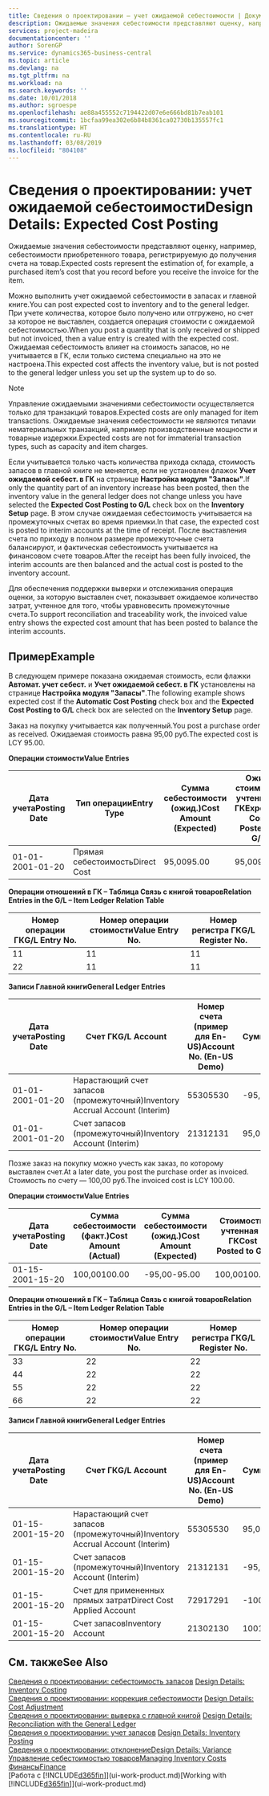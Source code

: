 ```yaml
---
title: Сведения о проектировании — учет ожидаемой себестоимости | Документы Майкрософт
description: Ожидаемые значения себестоимости представляют оценку, например, себестоимости приобретенного товара, регистрируемую до получения счета на товар.
services: project-madeira
documentationcenter: ''
author: SorenGP
ms.service: dynamics365-business-central
ms.topic: article
ms.devlang: na
ms.tgt_pltfrm: na
ms.workload: na
ms.search.keywords: ''
ms.date: 10/01/2018
ms.author: sgroespe
ms.openlocfilehash: ae88a455552c7194422d07e6e666bd81b7eab101
ms.sourcegitcommit: 1bcfaa99ea302e6b84b8361ca02730b135557fc1
ms.translationtype: HT
ms.contentlocale: ru-RU
ms.lasthandoff: 03/08/2019
ms.locfileid: "804108"
---
```

# <a name="design-details-expected-cost-posting"></a><span data-ttu-id="33137-103">Сведения о проектировании: учет ожидаемой себестоимости</span><span class="sxs-lookup"><span data-stu-id="33137-103">Design Details: Expected Cost Posting</span></span>
<span data-ttu-id="33137-104">Ожидаемые значения себестоимости представляют оценку, например, себестоимости приобретенного товара, регистрируемую до получения счета на товар.</span><span class="sxs-lookup"><span data-stu-id="33137-104">Expected costs represent the estimation of, for example, a purchased item’s cost that you record before you receive the invoice for the item.</span></span>  

 <span data-ttu-id="33137-105">Можно выполнить учет ожидаемой себестоимости в запасах и главной книге.</span><span class="sxs-lookup"><span data-stu-id="33137-105">You can post expected cost to inventory and to the general ledger.</span></span> <span data-ttu-id="33137-106">При учете количества, которое было получено или отгружено, но счет за которое не выставлен, создается операция стоимости с ожидаемой себестоимостью.</span><span class="sxs-lookup"><span data-stu-id="33137-106">When you post a quantity that is only received or shipped but not invoiced, then a value entry is created with the expected cost.</span></span> <span data-ttu-id="33137-107">Ожидаемая себестоимость влияет на стоимость запасов, но не учитывается в ГК, если только система специально на это не настроена.</span><span class="sxs-lookup"><span data-stu-id="33137-107">This expected cost affects the inventory value, but is not posted to the general ledger unless you set up the system up to do so.</span></span>  

> [!NOTE]  
>  <span data-ttu-id="33137-108">Управление ожидаемыми значениями себестоимости осуществляется только для транзакций товаров.</span><span class="sxs-lookup"><span data-stu-id="33137-108">Expected costs are only managed for item transactions.</span></span> <span data-ttu-id="33137-109">Ожидаемые значения себестоимости не являются типами нематериальных транзакций, например производственные мощности и товарные издержки.</span><span class="sxs-lookup"><span data-stu-id="33137-109">Expected costs are not for immaterial transaction types, such as capacity and item charges.</span></span>  

 <span data-ttu-id="33137-110">Если учитывается только часть количества прихода склада, стоимость запасов в главной книге не меняется, если не установлен флажок **Учет ожидаемой себест. в ГК** на странице **Настройка модуля "Запасы"**.</span><span class="sxs-lookup"><span data-stu-id="33137-110">If only the quantity part of an inventory increase has been posted, then the inventory value in the general ledger does not change unless you have selected the **Expected Cost Posting to G/L** check box on the **Inventory Setup** page.</span></span> <span data-ttu-id="33137-111">В этом случае ожидаемая себестоимость учитывается на промежуточных счетах во время приемки.</span><span class="sxs-lookup"><span data-stu-id="33137-111">In that case, the expected cost is posted to interim accounts at the time of receipt.</span></span> <span data-ttu-id="33137-112">После выставления счета по приходу в полном размере промежуточные счета балансируют, и фактическая себестоимость учитывается на финансовом счете товаров.</span><span class="sxs-lookup"><span data-stu-id="33137-112">After the receipt has been fully invoiced, the interim accounts are then balanced and the actual cost is posted to the inventory account.</span></span>  

 <span data-ttu-id="33137-113">Для обеспечения поддержки выверки и отслеживания операция оценки, за которую выставлен счет, показывает ожидаемое количество затрат, учтенное для того, чтобы уравновесить промежуточные счета.</span><span class="sxs-lookup"><span data-stu-id="33137-113">To support reconciliation and traceability work, the invoiced value entry shows the expected cost amount that has been posted to balance the interim accounts.</span></span>  

## <a name="example"></a><span data-ttu-id="33137-114">Пример</span><span class="sxs-lookup"><span data-stu-id="33137-114">Example</span></span>  
 <span data-ttu-id="33137-115">В следующем примере показана ожидаемая стоимость, если флажки **Автомат. учет себест.** и **Учет ожидаемой себест. в ГК** установлены на странице **Настройка модуля "Запасы"**.</span><span class="sxs-lookup"><span data-stu-id="33137-115">The following example shows expected cost if the **Automatic Cost Posting** check box and the **Expected Cost Posting to G/L** check box are selected on the **Inventory Setup** page.</span></span>  

 <span data-ttu-id="33137-116">Заказ на покупку учитывается как полученный.</span><span class="sxs-lookup"><span data-stu-id="33137-116">You post a purchase order as received.</span></span> <span data-ttu-id="33137-117">Ожидаемая стоимость равна 95,00 руб.</span><span class="sxs-lookup"><span data-stu-id="33137-117">The expected cost is LCY 95.00.</span></span>  

 <span data-ttu-id="33137-118">**Операции стоимости**</span><span class="sxs-lookup"><span data-stu-id="33137-118">**Value Entries**</span></span>  

|<span data-ttu-id="33137-119">Дата учета</span><span class="sxs-lookup"><span data-stu-id="33137-119">Posting Date</span></span>|<span data-ttu-id="33137-120">Тип операции</span><span class="sxs-lookup"><span data-stu-id="33137-120">Entry Type</span></span>|<span data-ttu-id="33137-121">Сумма себестоимости (ожид.)</span><span class="sxs-lookup"><span data-stu-id="33137-121">Cost Amount (Expected)</span></span>|<span data-ttu-id="33137-122">Ожид. стоимость, учтенная в ГК</span><span class="sxs-lookup"><span data-stu-id="33137-122">Expected Cost Posted to G/L</span></span>|<span data-ttu-id="33137-123">Ожидаемая себестоимость</span><span class="sxs-lookup"><span data-stu-id="33137-123">Expected Cost</span></span>|<span data-ttu-id="33137-124">Номер товарной операции</span><span class="sxs-lookup"><span data-stu-id="33137-124">Item Ledger Entry No.</span></span>|<span data-ttu-id="33137-125">Номер операции</span><span class="sxs-lookup"><span data-stu-id="33137-125">Entry No.</span></span>|  
|------------------|----------------|------------------------------|----------------------------------|-------------------|---------------------------|---------------|  
|<span data-ttu-id="33137-126">01-01-20</span><span class="sxs-lookup"><span data-stu-id="33137-126">01-01-20</span></span>|<span data-ttu-id="33137-127">Прямая себестоимость</span><span class="sxs-lookup"><span data-stu-id="33137-127">Direct Cost</span></span>|<span data-ttu-id="33137-128">95,00</span><span class="sxs-lookup"><span data-stu-id="33137-128">95.00</span></span>|<span data-ttu-id="33137-129">95,00</span><span class="sxs-lookup"><span data-stu-id="33137-129">95.00</span></span>|<span data-ttu-id="33137-130">Да</span><span class="sxs-lookup"><span data-stu-id="33137-130">Yes</span></span>|<span data-ttu-id="33137-131">1</span><span class="sxs-lookup"><span data-stu-id="33137-131">1</span></span>|<span data-ttu-id="33137-132">1</span><span class="sxs-lookup"><span data-stu-id="33137-132">1</span></span>|  

 <span data-ttu-id="33137-133">**Операции отношений в ГК – Таблица Связь с книгой товаров**</span><span class="sxs-lookup"><span data-stu-id="33137-133">**Relation Entries in the G/L – Item Ledger Relation Table**</span></span>  

|<span data-ttu-id="33137-134">Номер операции ГК</span><span class="sxs-lookup"><span data-stu-id="33137-134">G/L Entry No.</span></span>|<span data-ttu-id="33137-135">Номер операции стоимости</span><span class="sxs-lookup"><span data-stu-id="33137-135">Value Entry No.</span></span>|<span data-ttu-id="33137-136">Номер регистра ГК</span><span class="sxs-lookup"><span data-stu-id="33137-136">G/L Register No.</span></span>|  
|--------------------|---------------------|-----------------------|  
|<span data-ttu-id="33137-137">1</span><span class="sxs-lookup"><span data-stu-id="33137-137">1</span></span>|<span data-ttu-id="33137-138">1</span><span class="sxs-lookup"><span data-stu-id="33137-138">1</span></span>|<span data-ttu-id="33137-139">1</span><span class="sxs-lookup"><span data-stu-id="33137-139">1</span></span>|  
|<span data-ttu-id="33137-140">2</span><span class="sxs-lookup"><span data-stu-id="33137-140">2</span></span>|<span data-ttu-id="33137-141">1</span><span class="sxs-lookup"><span data-stu-id="33137-141">1</span></span>|<span data-ttu-id="33137-142">1</span><span class="sxs-lookup"><span data-stu-id="33137-142">1</span></span>|  

 <span data-ttu-id="33137-143">**Записи Главной книги**</span><span class="sxs-lookup"><span data-stu-id="33137-143">**General Ledger Entries**</span></span>  

|<span data-ttu-id="33137-144">Дата учета</span><span class="sxs-lookup"><span data-stu-id="33137-144">Posting Date</span></span>|<span data-ttu-id="33137-145">Счет ГК</span><span class="sxs-lookup"><span data-stu-id="33137-145">G/L Account</span></span>|<span data-ttu-id="33137-146">Номер счета (пример для En-US)</span><span class="sxs-lookup"><span data-stu-id="33137-146">Account No. (En-US Demo)</span></span>|<span data-ttu-id="33137-147">Сумма</span><span class="sxs-lookup"><span data-stu-id="33137-147">Amount</span></span>|<span data-ttu-id="33137-148">Номер операции</span><span class="sxs-lookup"><span data-stu-id="33137-148">Entry No.</span></span>|  
|------------------|------------------|---------------------------------|------------|---------------|  
|<span data-ttu-id="33137-149">01-01-20</span><span class="sxs-lookup"><span data-stu-id="33137-149">01-01-20</span></span>|<span data-ttu-id="33137-150">Нарастающий счет запасов (промежуточный)</span><span class="sxs-lookup"><span data-stu-id="33137-150">Inventory Accrual Account (Interim)</span></span>|<span data-ttu-id="33137-151">5530</span><span class="sxs-lookup"><span data-stu-id="33137-151">5530</span></span>|<span data-ttu-id="33137-152">-95,00</span><span class="sxs-lookup"><span data-stu-id="33137-152">-95.00</span></span>|<span data-ttu-id="33137-153">2</span><span class="sxs-lookup"><span data-stu-id="33137-153">2</span></span>|  
|<span data-ttu-id="33137-154">01-01-20</span><span class="sxs-lookup"><span data-stu-id="33137-154">01-01-20</span></span>|<span data-ttu-id="33137-155">Счет запасов (промежуточный)</span><span class="sxs-lookup"><span data-stu-id="33137-155">Inventory Account (Interim)</span></span>|<span data-ttu-id="33137-156">2131</span><span class="sxs-lookup"><span data-stu-id="33137-156">2131</span></span>|<span data-ttu-id="33137-157">95,00</span><span class="sxs-lookup"><span data-stu-id="33137-157">95.00</span></span>|<span data-ttu-id="33137-158">1</span><span class="sxs-lookup"><span data-stu-id="33137-158">1</span></span>|  

 <span data-ttu-id="33137-159">Позже заказ на покупку можно учесть как заказ, по которому выставлен счет.</span><span class="sxs-lookup"><span data-stu-id="33137-159">At a later date, you post the purchase order as invoiced.</span></span> <span data-ttu-id="33137-160">Стоимость по счету — 100,00 руб.</span><span class="sxs-lookup"><span data-stu-id="33137-160">The invoiced cost is LCY 100.00.</span></span>  

 <span data-ttu-id="33137-161">**Операции стоимости**</span><span class="sxs-lookup"><span data-stu-id="33137-161">**Value Entries**</span></span>  

|<span data-ttu-id="33137-162">Дата учета</span><span class="sxs-lookup"><span data-stu-id="33137-162">Posting Date</span></span>|<span data-ttu-id="33137-163">Сумма себестоимости (факт.)</span><span class="sxs-lookup"><span data-stu-id="33137-163">Cost Amount (Actual)</span></span>|<span data-ttu-id="33137-164">Сумма себестоимости (ожид.)</span><span class="sxs-lookup"><span data-stu-id="33137-164">Cost Amount (Expected)</span></span>|<span data-ttu-id="33137-165">Стоимость, учтенная в ГК</span><span class="sxs-lookup"><span data-stu-id="33137-165">Cost Posted to G/L</span></span>|<span data-ttu-id="33137-166">Ожидаемая себестоимость</span><span class="sxs-lookup"><span data-stu-id="33137-166">Expected Cost</span></span>|<span data-ttu-id="33137-167">Номер товарной операции</span><span class="sxs-lookup"><span data-stu-id="33137-167">Item Ledger Entry No.</span></span>|<span data-ttu-id="33137-168">Номер операции</span><span class="sxs-lookup"><span data-stu-id="33137-168">Entry No.</span></span>|  
|------------------|----------------------------|------------------------------|-------------------------|-------------------|---------------------------|---------------|  
|<span data-ttu-id="33137-169">01-15-20</span><span class="sxs-lookup"><span data-stu-id="33137-169">01-15-20</span></span>|<span data-ttu-id="33137-170">100,00</span><span class="sxs-lookup"><span data-stu-id="33137-170">100.00</span></span>|<span data-ttu-id="33137-171">-95,00</span><span class="sxs-lookup"><span data-stu-id="33137-171">-95.00</span></span>|<span data-ttu-id="33137-172">100,00</span><span class="sxs-lookup"><span data-stu-id="33137-172">100.00</span></span>|<span data-ttu-id="33137-173">Нет</span><span class="sxs-lookup"><span data-stu-id="33137-173">No</span></span>|<span data-ttu-id="33137-174">1</span><span class="sxs-lookup"><span data-stu-id="33137-174">1</span></span>|<span data-ttu-id="33137-175">2</span><span class="sxs-lookup"><span data-stu-id="33137-175">2</span></span>|  

 <span data-ttu-id="33137-176">**Операции отношений в ГК – Таблица Связь с книгой товаров**</span><span class="sxs-lookup"><span data-stu-id="33137-176">**Relation Entries in the G/L – Item Ledger Relation Table**</span></span>  

|<span data-ttu-id="33137-177">Номер операции ГК</span><span class="sxs-lookup"><span data-stu-id="33137-177">G/L Entry No.</span></span>|<span data-ttu-id="33137-178">Номер операции стоимости</span><span class="sxs-lookup"><span data-stu-id="33137-178">Value Entry No.</span></span>|<span data-ttu-id="33137-179">Номер регистра ГК</span><span class="sxs-lookup"><span data-stu-id="33137-179">G/L Register No.</span></span>|  
|--------------------|---------------------|-----------------------|  
|<span data-ttu-id="33137-180">3</span><span class="sxs-lookup"><span data-stu-id="33137-180">3</span></span>|<span data-ttu-id="33137-181">2</span><span class="sxs-lookup"><span data-stu-id="33137-181">2</span></span>|<span data-ttu-id="33137-182">2</span><span class="sxs-lookup"><span data-stu-id="33137-182">2</span></span>|  
|<span data-ttu-id="33137-183">4</span><span class="sxs-lookup"><span data-stu-id="33137-183">4</span></span>|<span data-ttu-id="33137-184">2</span><span class="sxs-lookup"><span data-stu-id="33137-184">2</span></span>|<span data-ttu-id="33137-185">2</span><span class="sxs-lookup"><span data-stu-id="33137-185">2</span></span>|  
|<span data-ttu-id="33137-186">5</span><span class="sxs-lookup"><span data-stu-id="33137-186">5</span></span>|<span data-ttu-id="33137-187">2</span><span class="sxs-lookup"><span data-stu-id="33137-187">2</span></span>|<span data-ttu-id="33137-188">2</span><span class="sxs-lookup"><span data-stu-id="33137-188">2</span></span>|  
|<span data-ttu-id="33137-189">6</span><span class="sxs-lookup"><span data-stu-id="33137-189">6</span></span>|<span data-ttu-id="33137-190">2</span><span class="sxs-lookup"><span data-stu-id="33137-190">2</span></span>|<span data-ttu-id="33137-191">2</span><span class="sxs-lookup"><span data-stu-id="33137-191">2</span></span>|  

 <span data-ttu-id="33137-192">**Записи Главной книги**</span><span class="sxs-lookup"><span data-stu-id="33137-192">**General Ledger Entries**</span></span>  

|<span data-ttu-id="33137-193">Дата учета</span><span class="sxs-lookup"><span data-stu-id="33137-193">Posting Date</span></span>|<span data-ttu-id="33137-194">Счет ГК</span><span class="sxs-lookup"><span data-stu-id="33137-194">G/L Account</span></span>|<span data-ttu-id="33137-195">Номер счета (пример для En-US)</span><span class="sxs-lookup"><span data-stu-id="33137-195">Account No. (En-US Demo)</span></span>|<span data-ttu-id="33137-196">Сумма</span><span class="sxs-lookup"><span data-stu-id="33137-196">Amount</span></span>|<span data-ttu-id="33137-197">Номер операции</span><span class="sxs-lookup"><span data-stu-id="33137-197">Entry No.</span></span>|  
|------------------|------------------|---------------------------------|------------|---------------|  
|<span data-ttu-id="33137-198">01-15-20</span><span class="sxs-lookup"><span data-stu-id="33137-198">01-15-20</span></span>|<span data-ttu-id="33137-199">Нарастающий счет запасов (промежуточный)</span><span class="sxs-lookup"><span data-stu-id="33137-199">Inventory Accrual Account (Interim)</span></span>|<span data-ttu-id="33137-200">5530</span><span class="sxs-lookup"><span data-stu-id="33137-200">5530</span></span>|<span data-ttu-id="33137-201">95,00</span><span class="sxs-lookup"><span data-stu-id="33137-201">95.00</span></span>|<span data-ttu-id="33137-202">4</span><span class="sxs-lookup"><span data-stu-id="33137-202">4</span></span>|  
|<span data-ttu-id="33137-203">01-15-20</span><span class="sxs-lookup"><span data-stu-id="33137-203">01-15-20</span></span>|<span data-ttu-id="33137-204">Счет запасов (промежуточный)</span><span class="sxs-lookup"><span data-stu-id="33137-204">Inventory Account (Interim)</span></span>|<span data-ttu-id="33137-205">2131</span><span class="sxs-lookup"><span data-stu-id="33137-205">2131</span></span>|<span data-ttu-id="33137-206">-95,00</span><span class="sxs-lookup"><span data-stu-id="33137-206">-95.00</span></span>|<span data-ttu-id="33137-207">3</span><span class="sxs-lookup"><span data-stu-id="33137-207">3</span></span>|  
|<span data-ttu-id="33137-208">01-15-20</span><span class="sxs-lookup"><span data-stu-id="33137-208">01-15-20</span></span>|<span data-ttu-id="33137-209">Счет для примененных прямых затрат</span><span class="sxs-lookup"><span data-stu-id="33137-209">Direct Cost Applied Account</span></span>|<span data-ttu-id="33137-210">7291</span><span class="sxs-lookup"><span data-stu-id="33137-210">7291</span></span>|<span data-ttu-id="33137-211">-100</span><span class="sxs-lookup"><span data-stu-id="33137-211">-100</span></span>|<span data-ttu-id="33137-212">6</span><span class="sxs-lookup"><span data-stu-id="33137-212">6</span></span>|  
|<span data-ttu-id="33137-213">01-15-20</span><span class="sxs-lookup"><span data-stu-id="33137-213">01-15-20</span></span>|<span data-ttu-id="33137-214">Счет запасов</span><span class="sxs-lookup"><span data-stu-id="33137-214">Inventory Account</span></span>|<span data-ttu-id="33137-215">2130</span><span class="sxs-lookup"><span data-stu-id="33137-215">2130</span></span>|<span data-ttu-id="33137-216">100</span><span class="sxs-lookup"><span data-stu-id="33137-216">100</span></span>|<span data-ttu-id="33137-217">5</span><span class="sxs-lookup"><span data-stu-id="33137-217">5</span></span>|  

## <a name="see-also"></a><span data-ttu-id="33137-218">См. также</span><span class="sxs-lookup"><span data-stu-id="33137-218">See Also</span></span>
 <span data-ttu-id="33137-219">[Сведения о проектировании: себестоимость запасов](design-details-inventory-costing.md) </span><span class="sxs-lookup"><span data-stu-id="33137-219">[Design Details: Inventory Costing](design-details-inventory-costing.md) </span></span>  
 <span data-ttu-id="33137-220">[Сведения о проектировании: коррекция себестоимости](design-details-cost-adjustment.md) </span><span class="sxs-lookup"><span data-stu-id="33137-220">[Design Details: Cost Adjustment](design-details-cost-adjustment.md) </span></span>  
 <span data-ttu-id="33137-221">[Сведения о проектировании: выверка с главной книгой](design-details-reconciliation-with-the-general-ledger.md) </span><span class="sxs-lookup"><span data-stu-id="33137-221">[Design Details: Reconciliation with the General Ledger](design-details-reconciliation-with-the-general-ledger.md) </span></span>  
 <span data-ttu-id="33137-222">[Сведения о проектировании: учет запасов](design-details-inventory-posting.md) </span><span class="sxs-lookup"><span data-stu-id="33137-222">[Design Details: Inventory Posting](design-details-inventory-posting.md) </span></span>  
 [<span data-ttu-id="33137-223">Сведения о проектировании: отклонение</span><span class="sxs-lookup"><span data-stu-id="33137-223">Design Details: Variance</span></span>](design-details-variance.md)  
 [<span data-ttu-id="33137-224">Управление себестоимостью товаров</span><span class="sxs-lookup"><span data-stu-id="33137-224">Managing Inventory Costs</span></span>](finance-manage-inventory-costs.md)  
 [<span data-ttu-id="33137-225">Финансы</span><span class="sxs-lookup"><span data-stu-id="33137-225">Finance</span></span>](finance.md)  
 <span data-ttu-id="33137-226">[Работа с [!INCLUDE[d365fin](includes/d365fin_md.md)]](ui-work-product.md)</span><span class="sxs-lookup"><span data-stu-id="33137-226">[Working with [!INCLUDE[d365fin](includes/d365fin_md.md)]](ui-work-product.md)</span></span>
